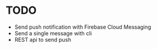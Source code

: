 # TODO

- Send push notification with Firebase Cloud Messaging
- Send a single message with cli
- REST api to send push